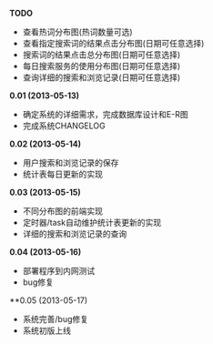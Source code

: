**TODO**

- 查看热词分布图(热词数量可选)
- 查看指定搜索词的结果点击分布图(日期可任意选择)
- 搜索词的结果点击总分布图(日期可任意选择)
- 每日搜索服务的使用分布图(日期可任意选择)
- 查询详细的搜索和浏览记录(日期可任意选择)


**0.01 (2013-05-13)**

- 确定系统的详细需求，完成数据库设计和E-R图
- 完成系统CHANGELOG


**0.02 (2013-05-14)**

- 用户搜索和浏览记录的保存
- 统计表每日更新的实现


**0.03 (2013-05-15)** 

- 不同分布图的前端实现
- 定时器/task自动维护统计表更新的实现
- 详细的搜索和浏览记录的查询

**0.04 (2013-05-16)**

- 部署程序到内网测试
- bug修复


**0.05 (2013-05-17)

- 系统完善/bug修复
- 系统初版上线
